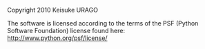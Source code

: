 Copyright 2010 Keisuke URAGO

The software is licensed according to the terms of the PSF (Python Software Foundation) license found here: http://www.python.org/psf/license/